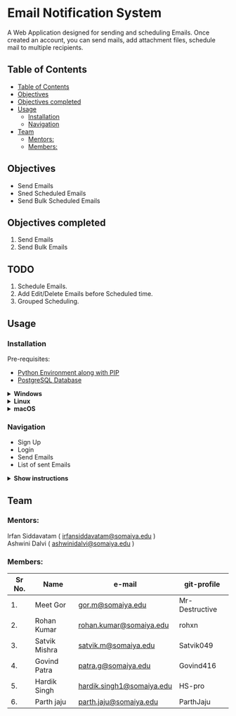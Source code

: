 
<h1>Email Notification System</h1>
A Web Application designed for sending and scheduling Emails. Once created an account, you can send mails, add attachment files, schedule mail to multiple recipients.

## Table of Contents
- [Table of Contents](#table-of-contents)
- [Objectives](#objectives)
- [Objectives completed](#objectives-completed)
- [Usage](#usage)
  - [Installation](#installation)
  - [Navigation](#navigation)
- [Team](#team)
  - [Mentors:](#mentors)
  - [Members:](#members)

## Objectives
* Send Emails
* Sned Scheduled Emails
* Send Bulk Scheduled Emails

## Objectives completed 
  1. Send Emails
  2. Send Bulk Emails

## TODO
  1. Schedule Emails.
  2. Add Edit/Delete Emails before Scheduled time.
  3. Grouped Scheduling. 

## Usage

### Installation 

Pre-requisites:

- [Python Environment along with PIP](https://www.python.org/downloads/)
- [PostgreSQL Database](https://www.postgresql.org/download/)


<details>
    <summary><b>Windows</b></summary>

   1. Clone the repository
   2. Setup PostgreSQL Database with name `EMNS`, user as `postgres`.
   3. Password of the database if already there, then write the password in the [](src\EMNS\settings.py)
   4. Setup the Virtual Environment:

	- Python should be installed along with pip. 

	`pip install virtualenv`

	`virtualenv env`

	 `env\Scripts\activate`

	This should set up the virtual environment on your local folder.

	`pip install -r requirements.txt`

	This will install all the required dependencies and libraries in python

	Make migrations for the database:
 
	`python manage.py makemigrations`

	`pyton manage.py migrate`

	Finally run the server `python manage.py runserver`


</details>

<details>
    <summary><b>Linux</b></summary>

   1. Clone the repository
   2. Setup PostgreSQL Database with name `EMNS`, user as `postgres`.
   3. Password of the database if already there, then write the password in the [](src\EMNS\settings.py)
   4. Setup the Virtual Environment:

	- Python should be installed along with pip. 

	`pip install virtualenv`

	`virtualenv env`

	 `source env/bin/activate`

	This should set up the virtual environment on your local folder.

	`pip install -r requirements.txt`

	This will install all the required dependencies and libraries in python

	Make migrations for the database:
 
	`python manage.py makemigrations`

	`pyton manage.py migrate`

	Finally run the server `python manage.py runserver`

</details>

<details>
    <summary><b>macOS</b></summary>

   1. Clone the repository
   2. Setup PostgreSQL Database with name `EMNS`, user as `postgres`.
   3. Password of the database if already there, then write the password in the [](src\EMNS\settings.py)
   4. Setup the Virtual Environment:

	- Python should be installed along with pip. 

	`pip install virtualenv`

	`virtualenv env`

	 `source env/bin/activate`

	This should set up the virtual environment on your local folder.

	`pip install -r requirements.txt`

	This will install all the required dependencies and libraries in python

	Make migrations for the database:
 
	`python manage.py makemigrations`

	`pyton manage.py migrate`

	Finally run the server `python manage.py runserver`

</details>

###  Navigation

 - Sign Up 
 - Login
 - Send Emails
 - List of sent Emails

<details>
    <summary><b>Show instructions</b></summary>

   1. Make Admin account
 	
	For creating admin, locate to the project folder src/ directory, activate the virtual environment:
        
        - For Linux/macOS : `source env/bin/activate.sh`

        - For Windows: `env\Script\activate` 

	Create a super user using the command, `python manage.py createsuperuser`.

	Add your credentials like email, name, password in there and there is the Admin created.

	If this doesn't work, use `winpty python manage.py createsuperuser`.

	Navigate to the `127.0.0.1:8000/admin/` and enter the same credentials as used for creating the admin.

   2. Google App Password
        
     	This should be a must for sending mails from this app, before creating a account, plaease create a app password on Google.
	
	The sender's email must be a Gmail account.  The 2FA should be enabled on this account. You will have to create an app on your Gmail id that will handle the email sending, permissions, and the rest of the stuff for you. It's quite simple to do that, visit the [Google App Password page](https://myaccount.google.com/apppasswords). 

	1. Log in with your credentials from the above link
	2. Create an App  category-> Other give it any name(call it anything you like eg. djangomail, emns)
	3. Now copy the password and store it securely somewhere.	

   3. Login
 
	Creating Account with `Email`, `Username`, `Password` and `Google App Password`.
 
        Once signed/logged in, that same email will be used for sending emails, it avoids spaming and mismatched email delivery. 
 

</details>


## Team

### Mentors:
Irfan Siddavatam ( irfansiddavatam@somaiya.edu )<br>
Ashwini Dalvi ( ashwinidalvi@somaiya.edu )

### Members:
| Sr No. | Name          | e-mail                    | git-profile    |
| ------ | ------------- | ------------------------- | -------------- |
| 1.     | Meet Gor      | gor.m@somaiya.edu         | Mr-Destructive |
| 2.     | Rohan Kumar   | rohan.kumar@somaiya.edu   | rohxn          |
| 3.     | Satvik Mishra | satvik.m@somaiya.edu      | Satvik049      |
| 4.     | Govind Patra  | patra.g@somaiya.edu       | Govind416      |
| 5.     | Hardik Singh  | hardik.singh1@somaiya.edu | HS-pro         |
| 6.     | Parth jaju    | parth.jaju@somaiya.edu    | ParthJaju      |
